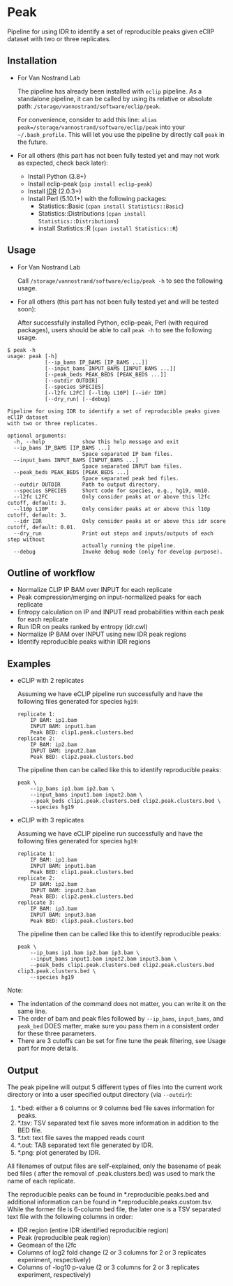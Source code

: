 # Peak

Pipeline for using IDR to identify a set of reproducible peaks given eClIP dataset with two or three replicates.

## Installation
- For Van Nostrand Lab

    The pipeline has already been installed with `eclip` pipeline. As a standalone pipeline, 
    it can be called by using its relative or absolute path: 
    `/storage/vannostrand/software/eclip/peak`. 
  
    For convenience, consider to add this line: 
    `alias peak=/storage/vannostrand/software/eclip/peak` into your `~/.bash_profile`. This 
    will let you use the pipeline by directly call `peak` in the future.


- For all others (this part has not been fully tested yet and may not work as expected, check back later):
    - Install Python (3.8+)
    - Install eclip-peak (`pip install eclip-peak`)
    - Install [IDR](https://github.com/nboley/idr) (2.0.3+)
    - Install Perl (5.10.1+) with the following packages:
        - Statistics::Basic (`cpan install Statistics::Basic`)
        - Statistics::Distributions (`cpan install Statistics::Distributions`)
        - install Statistics::R (`cpan install Statistics::R`)
    
## Usage
- For Van Nostrand Lab
  
    Call `/storage/vannostrand/software/eclip/peak -h` to see the following usage. 


- For all others (this part has not been fully tested yet and will be tested soon):

    After successfully installed Python, eclip-peak, Perl (with required packages), 
    users should be able to call `peak -h` to see the following usage. 
  
```shell
$ peak -h
usage: peak [-h] 
            [--ip_bams IP_BAMS [IP_BAMS ...]] 
            [--input_bams INPUT_BAMS [INPUT_BAMS ...]] 
            [--peak_beds PEAK_BEDS [PEAK_BEDS ...]] 
            [--outdir OUTDIR] 
            [--species SPECIES] 
            [--l2fc L2FC] [--l10p L10P] [--idr IDR] 
            [--dry_run] [--debug]

Pipeline for using IDR to identify a set of reproducible peaks given eClIP dataset 
with two or three replicates.

optional arguments:
  -h, --help            show this help message and exit
  --ip_bams IP_BAMS [IP_BAMS ...]
                        Space separated IP bam files.
  --input_bams INPUT_BAMS [INPUT_BAMS ...]
                        Space separated INPUT bam files.
  --peak_beds PEAK_BEDS [PEAK_BEDS ...]
                        Space separated peak bed files.
  --outdir OUTDIR       Path to output directory.
  --species SPECIES     Short code for species, e.g., hg19, mm10.
  --l2fc L2FC           Only consider peaks at or above this l2fc cutoff, default: 3.
  --l10p L10P           Only consider peaks at or above this l10p cutoff, default: 3.
  --idr IDR             Only consider peaks at or above this idr score cutoff, default: 0.01.
  --dry_run             Print out steps and inputs/outputs of each step without 
                        actually running the pipeline.
  --debug               Invoke debug mode (only for develop purpose).

```
  
## Outline of workflow
 - Normalize CLIP IP BAM over INPUT for each replicate
 - Peak compression/merging on input-normalized peaks for each replicate
 - Entropy calculation on IP and INPUT read probabilities within each peak for each replicate
 - Run IDR on peaks ranked by entropy (idr.cwl)
 - Normalize IP BAM over INPUT using new IDR peak regions
 - Identify reproducible peaks within IDR regions

## Examples

- eCLIP with 2 replicates
    
    Assuming we have eCLIP pipeline run successfully and have the following files generated 
    for species `hg19`:
    ```
    replicate 1:
        IP BAM: ip1.bam
        INPUT BAM: input1.bam
        Peak BED: clip1.peak.clusters.bed
    replicate 2:
        IP BAM: ip2.bam
        INPUT BAM: input2.bam
        Peak BED: clip2.peak.clusters.bed
    ```
  
    The pipeline then can be called like this to identify reproducible peaks:
    ```shell
    peak \
        --ip_bams ip1.bam ip2.bam \
        --input_bams input1.bam input2.bam \
        --peak_beds clip1.peak.clusters.bed clip2.peak.clusters.bed \
        --species hg19
    ```
  
- eCLIP with 3 replicates
    
    Assuming we have eCLIP pipeline run successfully and have the following files generated 
    for species `hg19`:
    ```
    replicate 1:
        IP BAM: ip1.bam
        INPUT BAM: input1.bam
        Peak BED: clip1.peak.clusters.bed
    replicate 2:
        IP BAM: ip2.bam
        INPUT BAM: input2.bam
        Peak BED: clip2.peak.clusters.bed
    replicate 3:
        IP BAM: ip3.bam
        INPUT BAM: input3.bam
        Peak BED: clip3.peak.clusters.bed
    ```
  
    The pipeline then can be called like this to identify reproducible peaks:
    ```shell
    peak \
        --ip_bams ip1.bam ip2.bam ip3.bam \
        --input_bams input1.bam input2.bam input3.bam \
        --peak_beds clip1.peak.clusters.bed clip2.peak.clusters.bed clip3.peak.clusters.bed \
        --species hg19
    ```
Note:

 - The indentation of the command does not matter, you can write it on the same line.
 - The order of bam and peak files followed by `--ip_bams`, `input_bams`, and `peak_bed` 
DOES matter, make sure you pass them in a consistent order for these three parameters.
 - There are 3 cutoffs can be set for fine tune the peak filtering, see Usage part for 
more details.
   
## Output
The peak pipeline will output 5 different types of files into the current work directory 
or into a user specified output directory (via `--outdir`):
1. *.bed: either a 6 columns or 9 columns bed file saves information for peaks.
2. *.tsv: TSV separated text file saves more information in addition to the BED file.
3. *.txt: text file saves the mapped reads count
4. *.out: TAB separated text file generated by IDR.
5. *.png: plot generated by IDR.

All filenames of output files are self-explained, only the basename of peak bed files (
after the removal of .peak.clusters.bed) was used to mark the name of each replicate.

The reproducible peaks can be found in 
*.reproducible.peaks.bed and additional information can be found in *.reproducible.peaks.custom.tsv.
While the former file is 6-column bed file, the later one is a TSV separated text file with the 
following columns in order:
- IDR region (entire IDR identified reproducible region)
- Peak (reproducible peak region)
- Geomean of the l2fc
- Columns of log2 fold change (2 or 3 columns for 2 or 3 replicates experiment, respectively)
- Columns of -log10 p-value (2 or 3 columns for 2 or 3 replicates experiment, respectively)
